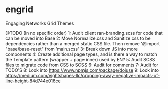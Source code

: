 # engrid

Engaging Networks Grid Themes

@TODO (In no specific order)
1: Audit client ran-branding.scss for code that can be moved into Base
2: Move Normalize.css and Sanitize.css to be dependencies rather than a merged static CSS file. Then remove '@import "base/base-reset" from 'main.scss'
3: Break down JS into more components
4: Create additional page types, and is there a way to match the Template pattern (wrapper + page inner) used by EN?
5: Audit SCSS files to migrate code from CSS to SCSS
6: Audit for comments
7: Audit for TODO'S
8: Look into https://www.npmjs.com/package/doiuse
9: Look into https://medium.com/eightshapes-llc/cropping-away-negative-impacts-of-line-height-84d744e016ce